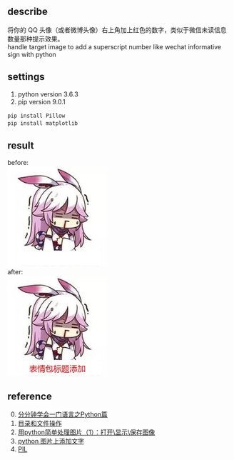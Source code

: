 ## describe
将你的 QQ 头像（或者微博头像）右上角加上红色的数字，类似于微信未读信息数量那种提示效果。  
handle target image to add a superscript number like wechat informative sign with python   

## settings
1. python version 3.6.3  
2. pip version 9.0.1  
``` cmd
pip install Pillow
pip install matplotlib
```

## result
before:  
![处理前](demo.jpg)  
after:  
![处理后](result.jpg)  

## reference
0. [分分钟学会一门语言之Python篇](http://www.code123.cc/1049.html)  
1. [目录和文件操作](http://www.cnblogs.com/zhoujie/archive/2013/04/10/python7.html)  
2. [用python简单处理图片（1）：打开\显示\保存图像](http://www.cnblogs.com/denny402/p/5096001.html)  
3. [python 图片上添加文字](http://www.cnblogs.com/tk091/p/4331327.html)   
4. [PIL](https://www.liaoxuefeng.com/wiki/001374738125095c955c1e6d8bb493182103fac9270762a000/00140767171357714f87a053a824ffd811d98a83b58ec13000)  